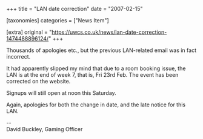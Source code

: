 +++
title = "LAN date correction"
date = "2007-02-15"

[taxonomies]
categories = ["News Item"]

[extra]
original = "https://uwcs.co.uk/news/lan-date-correction-1474488896124/"
+++

Thousands of apologies etc., but the previous LAN-related email was in fact incorrect.

It had apparently slipped my mind that due to a room booking issue, the LAN is at the end of week 7, that is, Fri 23rd Feb. The event has been corrected on the website.

Signups will still open at noon this Saturday.

Again, apologies for both the change in date, and the late notice for this LAN.

\--  
David Buckley, Gaming Officer

